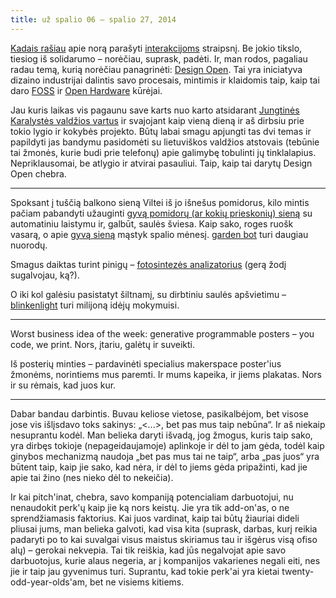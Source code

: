 ```yaml
---
title: už spalio 06 – spalio 27, 2014
---
```


[Kadais rašiau](http://ataskaita.kartais.lt/2014/09/22/uz-rugsejo-14-rugsejo-22-2014.html) 
apie norą parašyti [interakcijoms](http://interakcijos.lt) straipsnį. Be jokio 
tikslo, tiesiog iš solidarumo – norėčiau, suprask, padėti. Ir, man rodos, 
pagaliau radau temą, kurią norėčiau panagrinėti: [Design Open](http://designopen.org/). 
Tai yra iniciatyva dizaino industrijai dalintis savo procesais, mintimis ir 
klaidomis taip, kaip tai daro [FOSS](http://en.wikipedia.org/wiki/Free_and_open-source_software) 
ir [Open Hardware](http://en.wikipedia.org/wiki/Open_source_hardware) kūrėjai.

Jau kuris laikas vis pagaunu save karts nuo karto atsidarant [Jungtinės 
Karalystės valdžios vartus](https://gds.blog.gov.uk/2011/07/29/alpha-gov-uk-wrap-up/) 
ir svajojant kaip vieną dieną ir aš dirbsiu prie tokio lygio ir kokybės 
projekto. Būtų labai smagu apjungti tas dvi temas ir papildyti jas bandymu 
pasidomėti su lietuviškos valdžios atstovais (tebūnie tai žmonės, kurie budi 
prie telefonų) apie galimybę tobulinti jų tinklalapius. Nepriklausomai, 
be atlygio ir atvirai pasauliui. Taip, kaip tai darytų Design Open chebra.

* * *

Spoksant į tuščią balkono sieną Viltei iš jo išnešus pomidorus, kilo mintis 
pačiam pabandyti užauginti [gyvą pomidorų (ar kokių prieskonių) sieną](http://www.bltrobotics.com/farm.php) 
su automatiniu laistymu ir, galbūt, saulės šviesa. Kaip sako, roges ruošk 
vasarą, o apie [gyvą sieną](http://hackersphere007.blogspot.com/2014/06/the-living-wall.html) 
mąstyk spalio mėnesį. [garden bot](http://gardenbot.org/about/) turi daugiau 
nuorodų.

Smagus daiktas turint pinigų – [fotosintezės analizatorius](http://www.adafruit.com/products/1722) 
(gerą žodį sugalvojau, ką?).

O iki kol galėsiu pasistatyt šiltnamį, su dirbtiniu saulės apšvietimu – 
[blinkenlight](http://blog.blinkenlight.net/) turi milijoną idėjų mokymuisi.

* * *

Worst business idea of the week: generative programmable posters – you code, 
we print. Nors, įtariu, galėtų ir suveikti.

Iš posterių minties – pardavinėti specialius makerspace poster'ius žmonėms, 
norintiems mus paremti. Ir mums kapeika, ir jiems plakatas. Nors ir su 
rėmais, kad juos kur.

* * *

Dabar bandau darbintis. Buvau keliose vietose, pasikalbėjom, bet visose jose 
vis išlįsdavo toks sakinys: „<...>, bet pas mus taip nebūna“. Ir aš niekaip 
nesuprantu kodėl. Man belieka daryti išvadą, jog žmogus, kuris taip sako, yra 
dirbęs tokioje (nepageidaujamoje) aplinkoje ir dėl to jam gėda, todėl kaip 
ginybos mechanizmą naudoja „bet pas mus tai ne taip“, arba „pas juos“ yra būtent 
taip, kaip jie sako, kad nėra, ir dėl to jiems gėda pripažinti, kad jie apie 
tai žino (nes nieko dėl to nekeičia).

Ir kai pitch'inat, chebra, savo kompaniją potencialiam darbuotojui, nu 
nenaudokit perk'ų kaip jie ką nors keistų. Jie yra tik add-on'as, o ne 
sprendžiamasis faktorius. Kai juos vardinat, kaip tai būtų žiauriai dideli 
pliusai jums, man belieka galvoti, kad visa kita (suprask, darbas, kurį 
reikia padaryti po to kai suvalgai visus maistus skiriamus tau ir išgėrus 
visą ofiso alų) – gerokai nekvepia. Tai tik reiškia, kad jūs negalvojat 
apie savo darbuotojus, kurie alaus negeria, ar į kompanijos vakarienes 
negali eiti, nes jie ir taip jau gyvenimus turi. Suprantu, kad tokie perk'ai 
yra kietai twenty-odd-year-olds'am, bet ne visiems kitiems.
